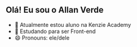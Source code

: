 ## Olá! Eu sou o Allan Verde

- 🦆 Atualmente estou aluno na Kenzie Academy
- 🌱 Estudando para ser Front-end
- 😄 Pronouns: ele/dele


